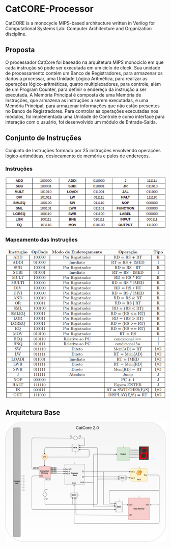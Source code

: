 # CatCORE-Processor
CatCORE is a monocycle MIPS-based architecture written in Verilog for Computational Systems Lab: Computer Architecture and Organization discipline.

## Proposta
O processador CatCore foi baseado na arquitetura MIPS monociclo em que
cada instrução só pode ser executada em um ciclo de clock. Sua unidade
de processamento contém um Banco de Registradores,
para armazenar os dados a processar, uma Unidade Lógica Aritmética, para
realizar as operações lógico-aritméticas, quatro multiplexadores,
para controle, além de um Program Counter, para definir o endereço
da instrução a ser executada. A Memória Principal é composta de uma
Memória de Instruções, que armazena as instruções a serem executadas, e
uma Memória Principal, para armazenar informações que não estão presentes
no Banco de Registradores. Para controlar as operações executadas nos módulos, foi implementada uma Unidade de Controle e
como interface para interação com o usuário, foi desenvolvido um módulo de
Entrada-Saída.

## Conjunto de Instruções
Conjunto de Instruções formado por 25 instruções envolvendo operações lógico-aritméticas, deslocamento de memória e pulos de endereços.

### Instruções
![alt text](https://github.com/brunoogata/CatCORE-Processor/blob/master/Files/Instructions_OPCODE%20-%20CatCore.png "Instrucoes e Opcodes")
 
### Mapeamento das Instruções
![alt text](https://github.com/brunoogata/CatCORE-Processor/blob/master/Files/Instructions%20Map%20-%20CatCore.png "Mapeamento das Instrucoes")

## Arquitetura Base
![alt text](https://github.com/brunoogata/CatCORE-Processor/blob/master/Files/Architecture%20-%20CatCore.png "CatCore 2.0")
